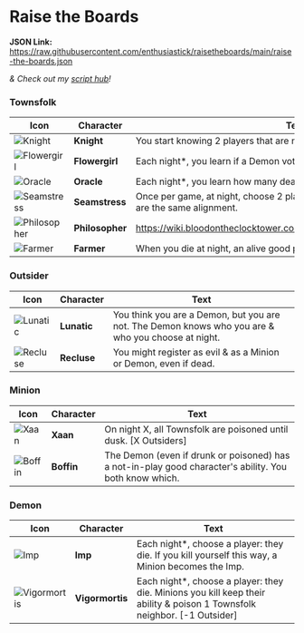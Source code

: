 # Raise the Boards

**JSON Link:** https://raw.githubusercontent.com/enthusiastick/raisetheboards/main/raise-the-boards.json

*& Check out my [script hub](https://botc.eben.games/ "Blood on the Clocktower scripts by eben")!*

### Townsfolk

Icon | Character | Text
--- | --- | ---
![Knight](https://wiki.bloodontheclocktower.com/images/8/8e/Icon_knight.png) | **Knight** | You start knowing 2 players that are not the Demon.
![Flowergirl](https://wiki.bloodontheclocktower.com/images/a/ac/Icon_flowergirl.png) | **Flowergirl** | Each night\*, you learn if a Demon voted today.
![Oracle](https://wiki.bloodontheclocktower.com/images/b/bb/Icon_oracle.png) | **Oracle** | Each night*, you learn how many dead players are evil.
![Seamstress](https://wiki.bloodontheclocktower.com/images/5/53/Icon_seamstress.png) | **Seamstress** | Once per game, at night, choose 2 players (not yourself): you learn if they are the same alignment.
![Philosopher](https://wiki.bloodontheclocktower.com/images/5/5d/Icon_philosopher.png) | **Philosopher** | https://wiki.bloodontheclocktower.com/images/5/5d/Icon_philosopher.png
![Farmer](https://wiki.bloodontheclocktower.com/images/f/fe/Icon_farmer.png) | **Farmer** | When you die at night, an alive good player becomes a Farmer.

### Outsider

Icon | Character | Text
--- | --- | ---
![Lunatic](https://wiki.bloodontheclocktower.com/images/6/64/Icon_lunatic.png) | **Lunatic** | You think you are a Demon, but you are not. The Demon knows who you are & who you choose at night.
![Recluse](https://wiki.bloodontheclocktower.com/images/6/60/Icon_recluse.png) | **Recluse** | You might register as evil & as a Minion or Demon, even if dead.

### Minion

Icon | Character | Text
--- | --- | ---
![Xaan](https://wiki.bloodontheclocktower.com/images/0/0c/Icon_xaan.png) | **Xaan** | On night X, all Townsfolk are poisoned until dusk. [X Outsiders]
![Boffin](https://wiki.bloodontheclocktower.com/images/e/e0/Icon_boffin.png) | **Boffin** | The Demon (even if drunk or poisoned) has a not-in-play good character's ability. You both know which.

### Demon

Icon | Character | Text
--- | --- | ---
![Imp](https://wiki.bloodontheclocktower.com/images/5/5c/Icon_imp.png) | **Imp** | Each night\*, choose a player: they die. If you kill yourself this way, a Minion becomes the Imp.
![Vigormortis](https://wiki.bloodontheclocktower.com/images/1/1a/Icon_vigormortis.png) | **Vigormortis** | Each night\*, choose a player: they die. Minions you kill keep their ability & poison 1 Townsfolk neighbor. [-1 Outsider]
